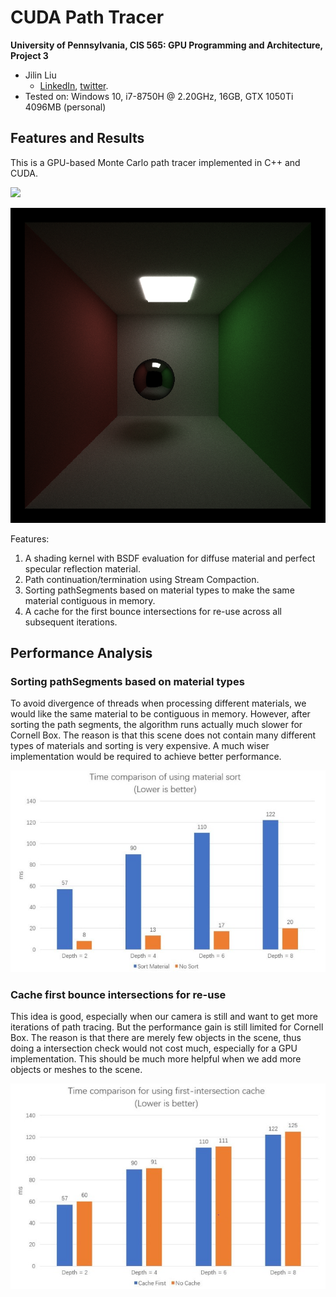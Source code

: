 CUDA Path Tracer
================

**University of Pennsylvania, CIS 565: GPU Programming and Architecture, Project 3**

* Jilin Liu
  * [LinkedIn](https://www.linkedin.com/in/jilin-liu-61b273192/), [twitter](https://twitter.com/Jilin18043110).
* Tested on: Windows 10, i7-8750H @ 2.20GHz, 16GB, GTX 1050Ti 4096MB (personal)

## Features and Results

This is a GPU-based Monte Carlo path tracer implemented in C++ and CUDA.

![](./img/demo1.gif)

![](./img/cornell.2020-09-29_20-58-21z.5000samp.png)

Features:
1. A shading kernel with BSDF evaluation for diffuse material and perfect specular reflection material.
2. Path continuation/termination using Stream Compaction.
3. Sorting pathSegments based on material types to make the same material contiguous in memory. 
4. A cache for the first bounce intersections for re-use across all subsequent iterations.

## Performance Analysis

### Sorting pathSegments based on material types

To avoid divergence of threads when processing different materials, we would like the same material to be contiguous in memory. However, after sorting the path segments, the algorithm runs actually much slower for Cornell Box. The reason is that this scene does not contain many different types of materials and sorting is very expensive. A much wiser implementation would be required to achieve better performance.

![](./img/materialSort.JPG)

### Cache first bounce intersections for re-use

This idea is good, especially when our camera is still and want to get more iterations of path tracing. But the performance gain is still limited for Cornell Box. The reason is that there are merely few objects in the scene, thus doing a intersection check would not cost much, especially for a GPU implementation. This should be much more helpful when we add more objects or meshes to the scene.

![](./img/cacheFirst.JPG)
